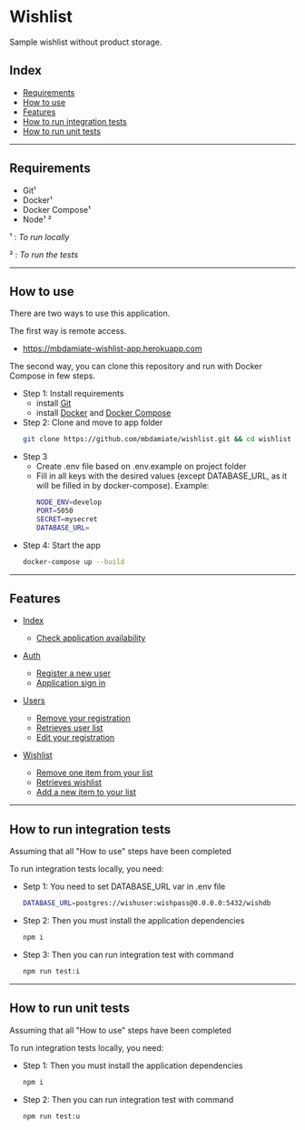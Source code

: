 # Wishlist

Sample wishlist without product storage.

## Index
  - [Requirements](#requirements)
  - [How to use](#how-to-use)
  - [Features](#features)
  - [How to run integration tests](#how-to-run-integration-tests)
  - [How to run unit tests](#how-to-run-unit-tests)

---

## Requirements
 - Git¹
 - Docker¹
 - Docker Compose¹
 - Node¹ ²
 
  ¹ : *To run locally*

  ² : *To run the tests*

---

## How to use
There are two ways to use this application.

The first way is remote access.
 - https://mbdamiate-wishlist-app.herokuapp.com

The second way, you can clone this repository and run with Docker Compose in few steps.

  - Step 1: Install requirements
    - install [Git](https://git-scm.com/downloads)
    - install [Docker](https://docs.docker.com/get-docker/) and [Docker Compose](https://docs.docker.com/compose/install/)
  - Step 2: Clone and move to app folder
    ``` bash
    git clone https://github.com/mbdamiate/wishlist.git && cd wishlist
    ```
  - Step 3
    - Create .env file based on .env.example on project folder
    - Fill in all keys with the desired values (except DATABASE_URL, as it will be filled in by docker-compose). Example:
        ``` bash
        NODE_ENV=develop
        PORT=5050
        SECRET=mysecret
        DATABASE_URL=
        ```
  - Step 4: Start the app
    ``` bash
    docker-compose up --build
    ```

---

## Features

  - [Index](src/api/route/index.md#index)
    - [Check application availability](src/api/route/index.md#get-apihealth)
  
  - [Auth](src/api/route/auth.md#auth)
    - [Register a new user](src/api/route/auth.md#post-apiauthregister)
    - [Application sign in](src/api/route/auth.md#post-apiauthsignin)
  
  - [Users](src/api/route/user.md#users)
    - [Remove your registration](src/api/route/user.md#delete-apiusers)
    - [Retrieves user list](src/api/route/user.md#get-apiusers)
    - [Edit your registration](src/api/route/user.md#patch-apiusers)
  
  - [Wishlist](src/api/route/wishlist.md#wishlist)
    - [Remove one item from your list](src/api/route/wishlist.md#delete-apiwishlist)
    - [Retrieves wishlist](src/api/route/wishlist.md#get-apiwishlist)
    - [Add a new item to your list](src/api/route/wishlist.md#post-apiwishlist)

---

## How to run integration tests
Assuming that all "How to use" steps have been completed

To run integration tests locally, you need:

  - Setp 1: You need to set DATABASE_URL var in .env file
    ``` bash
    DATABASE_URL=postgres://wishuser:wishpass@0.0.0.0:5432/wishdb
    ```
  - Step 2: Then you must install the application dependencies
    ``` bash
    npm i
    ```
  - Step 3: Then you can run integration test with command
    ``` bash
    npm run test:i
    ```

---

## How to run unit tests
Assuming that all "How to use" steps have been completed

To run integration tests locally, you need:

  - Step 1: Then you must install the application dependencies
    ``` bash
    npm i
    ```
  - Step 2: Then you can run integration test with command
    ``` bash
    npm run test:u
    ```
